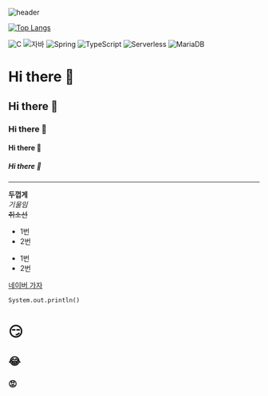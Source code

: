![header](https://capsule-render.vercel.app/api?type=egg&color=auto&height=300&section=header&text=깃허브%20특강&fontSize=90&animation=fadeIn)

[![Top Langs](https://github-readme-stats.vercel.app/api/top-langs/?username=DangtangEe)](https://github.com/DangtangEe/github-readme-stats)

![C](https://img.shields.io/badge/-C-123456?style=flat-square&logo=C&logoColor=black)
![자바](https://img.shields.io/badge/-자바-007396?style=flat&logo=Java&logoColor=ffffff)
![Spring](https://img.shields.io/badge/-Spring-6DB33F?style=for-the-badge&logo=Spring&logoColor=white)
![TypeScript](https://img.shields.io/badge/-TypeScript-3178C6?style=flat-square&logo=TypeScript&logoColor=white)
![Serverless](https://img.shields.io/badge/-Serverless-FD5750?style=flat-square&logo=Serverless&logoColor=magenta)
![MariaDB](https://img.shields.io/badge/-MariaDB-1F305F?style=flat-square&logo=mariadb&logoColor=white)

# Hi there 👋
## Hi there 👋
### Hi there 👋
#### Hi there 👋
##### Hi there 👋

---

**두껍게** <br>
*기울임* <br>
~~취소선~~ <br>

* 1번
* 2번
- 1번
- 2번

[네이버 가자](naver.com)

```
System.out.println()
```

# :smirk:
## :joy:
### :rage:
